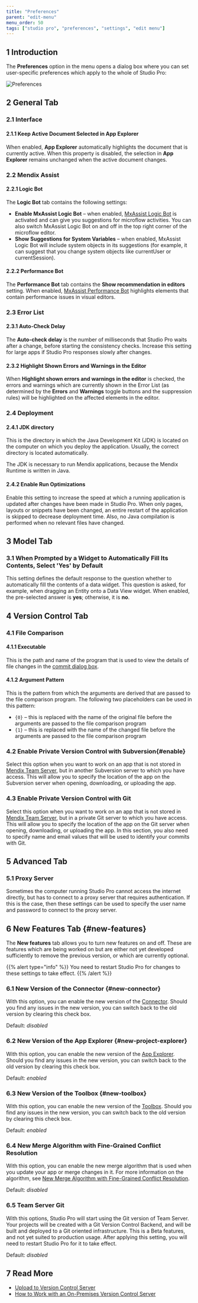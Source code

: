 ```yaml
---
title: "Preferences"
parent: "edit-menu"
menu_order: 50
tags: ["studio pro", "preferences", "settings", "edit menu"]
---
```


## 1 Introduction

The **Preferences** option in the menu opens a dialog box where you can set user-specific preferences which apply to the whole of Studio Pro:

![Preferences](attachments/preferences-dialog/preferences.jpg)

## 2 General Tab

### 2.1 Interface

#### 2.1.1 Keep Active Document Selected in App Explorer

When enabled, **App Explorer** automatically highlights the document that is currently active. When this property is disabled, the selection in **App Explorer** remains unchanged when the active document changes.

### 2.2 Mendix Assist

#### 2.2.1 Logic Bot

The **Logic Bot** tab contains the following settings:

* **Enable MxAssist Logic Bot** – when enabled, [MxAssist Logic Bot](mx-assist-logic-bot) is activated and can give you suggestions for microflow activities. You can also switch MxAssist Logic Bot on and off in the top right corner of the microflow editor.
* **Show Suggestions for System Variables** – when enabled, MxAssist Logic Bot will include system objects in its suggestions (for example, it can suggest that you change system objects like currentUser or currentSession).

#### 2.2.2 Performance Bot

The **Performance Bot** tab contains the **Show recommendation in editors** setting. When enabled, [MxAssist Performance Bot](mx-assist-performance-bot) highlights elements that contain performance issues in visual editors. 

### 2.3 Error List

#### 2.3.1 Auto-Check Delay

The **Auto-check delay** is the number of milliseconds that Studio Pro waits after a change, before starting the consistency checks. Increase this setting for large apps if Studio Pro responses slowly after changes.

#### 2.3.2 Highlight Shown Errors and Warnings in the Editor

When **Highlight shown errors and warnings in the editor** is checked, the errors and warnings which are currently shown in the Error List (as determined by the **Errors** and **Warnings** toggle buttons and the suppression rules) will be highlighted on the affected elements in the editor.

### 2.4 Deployment

#### 2.4.1 JDK directory

This is the directory in which the Java Development Kit (JDK) is located on the computer on which you deploy the application. Usually, the correct directory is located automatically.

The JDK is necessary to run Mendix applications, because the Mendix Runtime is written in Java.

#### 2.4.2 Enable Run Optimizations

Enable this setting to increase the speed at which a running application is updated after changes have been made in Studio Pro. When only pages, layouts or snippets have been changed, an entire restart of the application is skipped to decrease deployment time. Also, no Java compilation is performed when no relevant files have changed.

## 3 Model Tab

### 3.1 When Prompted by a Widget to Automatically Fill Its Contents, Select 'Yes' by Default

This setting defines the default response to the question whether to automatically fill the contents of a data widget. This question is asked, for example, when dragging an Entity onto a Data View widget. When enabled, the pre-selected answer is **yes**; otherwise, it is **no**.

## 4 Version Control Tab

### 4.1 File Comparison

#### 4.1.1 Executable

This is the path and name of the program that is used to view the details of file changes in the [commit dialog box](commit-dialog).

#### 4.1.2 Argument Pattern

This is the pattern from which the arguments are derived that are passed to the file comparison program. The following two placeholders can be used in this pattern:

* `{0}` – this is replaced with the name of the original file before the arguments are passed to the file comparison program
* `{1}` – this is replaced with the name of the changed file before the arguments are passed to the file comparison program

### 4.2 Enable Private Version Control with Subversion{#enable}

Select this option when you want to work on an app that is not stored in [Mendix Team Server](/developerportal/collaborate/team-server), but in another Subversion server to which you have access. This will allow you to specify the location of the app on the Subversion server when opening, downloading, or uploading the app.

### 4.3 Enable Private Version Control with Git

Select this option when you want to work on an app that is not stored in [Mendix Team Server](/developerportal/collaborate/team-server), but in a private Git server to which you have access. This will allow you to specify the location of the app on the Git server when opening, downloading, or uploading the app. In this section, you also need to specify name and email values that will be used to identify your commits with Git.

## 5 Advanced Tab

### 5.1 Proxy Server

Sometimes the computer running Studio Pro cannot access the internet directly, but has to connect to a proxy server that requires authentication. If this is the case, then these settings can be used to specify the user name and password to connect to the proxy server.

## 6 New Features Tab {#new-features}

The **New features** tab allows you to turn new features on and off. These are features which are being worked on but are either not yet developed sufficiently to remove the previous version, or which are currently optional.

{{% alert type="info" %}}
You need to restart Studio Pro for changes to these settings to take effect.
{{% /alert %}}

### 6.1 New Version of the Connector {#new-connector}

With this option, you can enable the new version of the [Connector](view-menu#connector). Should you find any issues in the new version, you can switch back to the old version by clearing this check box.

Default: *disabled*

### 6.2 New Version of the App Explorer {#new-project-explorer}

With this option, you can enable the new version of the [App Explorer](project-explorer). Should you find any issues in the new version, you can switch back to the old version by clearing this check box.

Default: *enabled*

### 6.3 New Version of the Toolbox {#new-toolbox}

With this option, you can enable the new version of the [Toolbox](/refguide/view-menu#toolbox). Should you find any issues in the new version, you can switch back to the old version by clearing this check box.

Default: *enabled*

### 6.4 New Merge Algorithm with Fine-Grained Conflict Resolution

With this option, you can enable the new merge algorithm that is used when you update your app or merge changes in it. For more information on the algorithm, see [New Merge Algorithm with Fine-Grained Conflict Resolution](new-merge-algorithm).

Default: *disabled*

### 6.5 Team Server Git

With this options, Studio Pro will start using the Git version of Team Server. Your projects will be created with a Git Version Control Backend, and will be built and deployed to a Git oriented infrastructure. This is a Beta features, and not yet suited to production usage. After applying this setting, you will need to restart Studio Pro for it to take effect.

Default: *disabled*

## 7 Read More

* [Upload to Version Control Server](upload-to-version-control-dialog)
* [How to Work with an On-Premises Version Control Server](/howto/collaboration-requirements-management/on-premises-svn-howto)

